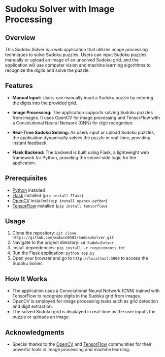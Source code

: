 # Sudoku Solver with Image Processing

## Overview

This Sudoku Solver is a web application that utilizes image processing techniques to solve Sudoku puzzles. Users can input Sudoku puzzles manually or upload an image of an unsolved Sudoku grid, and the application will use computer vision and machine learning algorithms to recognize the digits and solve the puzzle.

## Features

- **Manual Input:** Users can manually input a Sudoku puzzle by entering the digits into the provided grid.
  
- **Image Processing:** The application supports solving Sudoku puzzles from images. It uses OpenCV for image processing and TensorFlow with a Convolutional Neural Network (CNN) for digit recognition.

- **Real-Time Sudoku Solving:** As users input or upload Sudoku puzzles, the application dynamically solves the puzzle in real-time, providing instant feedback.

- **Flask Backend:** The backend is built using Flask, a lightweight web framework for Python, providing the server-side logic for the application.

## Prerequisites

- [Python](https://www.python.org/) installed
- [Flask](https://flask.palletsprojects.com/en/2.0.x/) installed (`pip install Flask`)
- [OpenCV](https://opencv.org/) installed (`pip install opencv-python`)
- [TensorFlow](https://www.tensorflow.org/) installed (`pip install tensorflow`)

## Usage

1. Clone the repository: `git clone https://github.com/mukund0502/SudokuSolver.git`
2. Navigate to the project directory: `cd SudokuSolver`
3. Install dependencies: `pip install -r requirements.txt`
4. Run the Flask application: `python app.py`
5. Open your browser and go to `http://localhost:5000` to access the Sudoku Solver.

## How It Works

- The application uses a Convolutional Neural Network (CNN) trained with TensorFlow to recognize digits in the Sudoku grid from images.
- OpenCV is employed for image processing tasks such as grid detection and digit extraction.
- The solved Sudoku grid is displayed in real-time as the user inputs the puzzle or uploads an image.


## Acknowledgments

- Special thanks to the [OpenCV](https://opencv.org/) and [TensorFlow](https://www.tensorflow.org/) communities for their powerful tools in image processing and machine learning.

